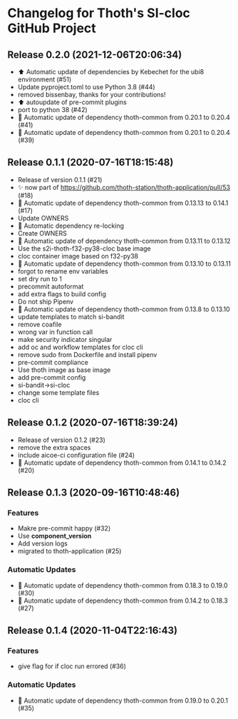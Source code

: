 # Changelog for Thoth's SI-cloc GitHub Project

## Release 0.2.0 (2021-12-06T20:06:34)
* :arrow_up: Automatic update of dependencies by Kebechet for the ubi8 environment (#51)
* Update pyproject.toml to use Python 3.8 (#44)
* removed bissenbay, thanks for your contributions!
* :arrow_up: autoupdate of pre-commit plugins
* port to python 38 (#42)
* :pushpin: Automatic update of dependency thoth-common from 0.20.1 to 0.20.4 (#41)
* :pushpin: Automatic update of dependency thoth-common from 0.20.1 to 0.20.4 (#39)

## Release 0.1.1 (2020-07-16T18:15:48)

- Release of version 0.1.1 (#21)
- :sparkles: now part of <https://github.com/thoth-station/thoth-application/pull/53> (#18)
- :pushpin: Automatic update of dependency thoth-common from 0.13.13 to 0.14.1 (#17)
- Update OWNERS
- :pushpin: Automatic dependency re-locking
- Create OWNERS
- :pushpin: Automatic update of dependency thoth-common from 0.13.11 to 0.13.12
- Use the s2i-thoth-f32-py38-cloc base image
- cloc container image based on f32-py38
- :pushpin: Automatic update of dependency thoth-common from 0.13.10 to 0.13.11
- forgot to rename env variables
- set dry run to 1
- precommit autoformat
- add extra flags to build config
- Do not ship Pipenv
- :pushpin: Automatic update of dependency thoth-common from 0.13.8 to 0.13.10
- update templates to match si-bandit
- remove coafile
- wrong var in function call
- make security indicator singular
- add oc and workflow templates for cloc cli
- remove sudo from Dockerfile and install pipenv
- pre-commit compliance
- Use thoth image as base image
- add pre-commit config
- si-bandit->si-cloc
- change some template files
- cloc cli

## Release 0.1.2 (2020-07-16T18:39:24)

- Release of version 0.1.2 (#23)
- remove the extra spaces
- include aicoe-ci configuration file (#24)
- :pushpin: Automatic update of dependency thoth-common from 0.14.1 to 0.14.2 (#20)

## Release 0.1.3 (2020-09-16T10:48:46)
### Features
* Makre pre-commit happy (#32)
* Use __component_version__
* Add version logs
* migrated to thoth-application (#25)
### Automatic Updates
* :pushpin: Automatic update of dependency thoth-common from 0.18.3 to 0.19.0 (#30)
* :pushpin: Automatic update of dependency thoth-common from 0.14.2 to 0.18.3 (#27)

## Release 0.1.4 (2020-11-04T22:16:43)
### Features
* give flag for if cloc run errored (#36)
### Automatic Updates
* :pushpin: Automatic update of dependency thoth-common from 0.19.0 to 0.20.1 (#35)
